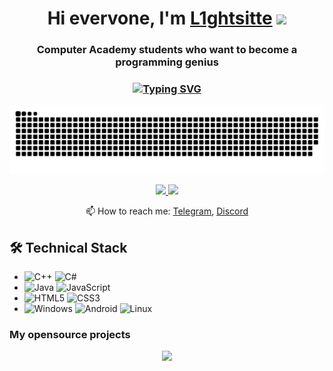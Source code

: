 <h1 align="center">Hi evervone, I'm <a href="https://github.com/L1ghtsitte" target="_blank">L1ghtsitte</a> 
<img src="https://github.com/blackcater/blackcater/raw/main/images/Hi.gif" height="32"/></h1>
<h3 align="center">Computer Academy students who want to become a programming genius</h3>

<h3 align="center"> <a href="https://github.com/L1ghtsitte"><img src="https://readme-typing-svg.herokuapp.com?font=Fira+Code&pause=1000&color=6DF72E&width=435&separator=%3C&lines=%D0%92%D0%BE%D0%B7%D0%BC%D0%BE%D0%B6%D0%BD%D0%BE+%D1%8F+%D0%B4%D0%B5%D0%BB%D0%B0%D1%8E+%D1%87%D1%82%D0%BE-%D1%82%D0%BE+%D0%BD%D0%B5+%D1%82%D0%B0%D0%BA;%3C+%D0%9D%D0%BE+%D1%82%D1%8B+%D0%B2%D1%81%D0%B5+%D1%80%D0%B0%D0%B2%D0%BD%D0%BE+%D1%8D%D1%82%D0%BE+%D1%81%D0%BF%D0%B8%D1%88%D0%B5%D1%88%D1%8C+%F0%9F%98%8E%F0%9F%98%8E%F0%9F%98%8E" alt="Typing SVG" /></a> </h3>

<picture>
  <source media="(prefers-color-scheme: dark)" srcset="https://github.com/L1ghtsitte/L1ghtsitte/blob/main/snake/snake.svg" />
  <source media="(prefers-color-scheme: light)" srcset="https://github.com/L1ghtsitte/L1ghtsitte/blob/main/snake/snake.svg)" />
  <img alt="github-snake" src="https://github.com/L1ghtsitte/L1ghtsitte/blob/main/snake/snake.svg" />
</picture>

<p align='center'>
  <a href="https://t.me/L1ghtsitteLoL">
       <img src="https://img.shields.io/badge/Telegram-2CA5E0?style=for-the-badge&logo=telegram&logoColor=black"/>
   </a>
    <a href="https://discord.gg/QpFHWwX7BW">
       <img src="https://img.shields.io/badge/Discord-2CA5E0?style=for-the-badge&logo=discord&logoColor=black"/>
   </a>
<p align='center'>
   📫 How to reach me: <a href='https://t.me/L1ghtsitteLoL'>Telegram</a>, <a href='https://discord.gg/QpFHWwX7BW'>Discord</a>
</p>

## 🛠 Technical Stack
*   ![C++](https://img.shields.io/badge/c++-%2300599C.svg?style=for-the-badge&logo=c%2B%2B&logoColor=white) ![C#](https://img.shields.io/badge/c%23-%23239120.svg?style=for-the-badge&logo=csharp&logoColor=white)
*   ![Java](https://img.shields.io/badge/java-%23ED8B00.svg?style=for-the-badge&logo=openjdk&logoColor=white) ![JavaScript](https://img.shields.io/badge/javascript-%23323330.svg?style=for-the-badge&logo=javascript&logoColor=%23F7DF1E)
*   ![HTML5](https://img.shields.io/badge/html5-%23E34F26.svg?style=for-the-badge&logo=html5&logoColor=white) ![CSS3](https://img.shields.io/badge/css3-%231572B6.svg?style=for-the-badge&logo=css3&logoColor=white)
*   ![Windows](https://img.shields.io/badge/Windows-0078D6?style=for-the-badge&logo=windows&logoColor=white) ![Android](https://img.shields.io/badge/Android-3DDC84?style=for-the-badge&logo=android&logoColor=white) ![Linux](https://img.shields.io/badge/Linux-FCC624?style=for-the-badge&logo=linux&logoColor=black)

### My opensource projects


<div align="center">
 <a href="https://github.com/romankh3/github-profile-views-counter">
       <img width="175px" src="https://komarev.com/ghpvc/?username=L1ghtsitte&color=DE002D">
   </a>
</div>


